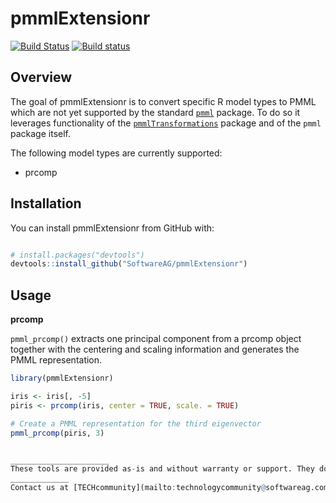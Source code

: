 <!-- README.md is generated from README.Rmd. Please edit that file -->
pmmlExtensionr
==============

[![Build Status](https://travis-ci.org/SoftwareAG/pmmlExtensionr.svg?branch=master)](https://travis-ci.org/SoftwareAG/pmmlExtensionr) [![Build status](https://ci.appveyor.com/api/projects/status/99vd7jwrue71kx05/branch/master?svg=true)](https://ci.appveyor.com/project/alex23lemm/pmmlextensionr/branch/master)

Overview
--------

The goal of pmmlExtensionr is to convert specific R model types to PMML which are not yet supported by the standard [`pmml`](http://cran.r-project.org/web/packages/pmml/) package. To do so it leverages functionality of the [`pmmlTransformations`](http://cran.r-project.org/web/packages/pmmlTransformations/) package and of the `pmml` package itself.

The following model types are currently supported:

-   prcomp

Installation
------------

You can install pmmlExtensionr from GitHub with:

``` r

# install.packages("devtools")
devtools::install_github("SoftwareAG/pmmlExtensionr")
```

Usage
-----

**prcomp**

`pmml_prcomp()` extracts one principal component from a prcomp object together with the centering and scaling information and generates the PMML representation.

``` r
library(pmmlExtensionr)

iris <- iris[, -5]
piris <- prcomp(iris, center = TRUE, scale. = TRUE)

# Create a PMML representation for the third eigenvector
pmml_prcomp(piris, 3)


______________________
These tools are provided as-is and without warranty or support. They do not constitute part of the Software AG product suite. Users are free to use, fork and modify them, subject to the license agreement. While Software AG welcomes contributions, we cannot guarantee to include every contribution in the master project.
_____________
Contact us at [TECHcommunity](mailto:technologycommunity@softwareag.com?subject=Github/SoftwareAG) if you have any questions.

```

